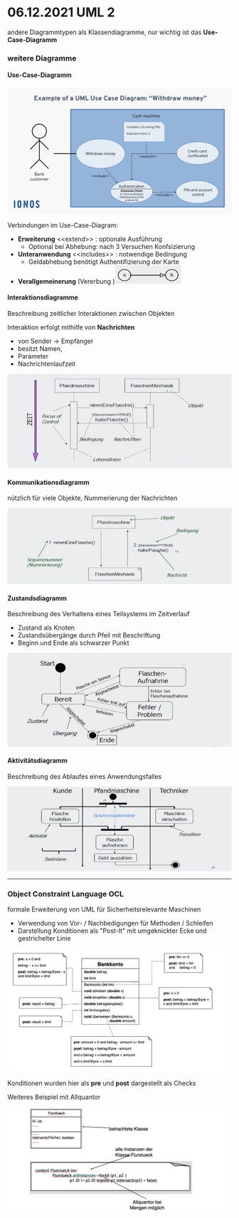 # 06.12.2021 UML 2 

andere Diagrammtypen als Klassendiagramme, nur wichtig ist das **Use-Case-Diagramm**

### weitere Diagramme

#### Use-Case-Diagramm

![21-12-06_12-12](../images/21-12-06_12-12.png)

Verbindungen im Use-Case-Diagram:

- **Erweiterung** <<extend\>\> : optionale Ausführung 
    - Optional bei Abhebung: nach 3 Versuchen Konfsizierung
- **Unteranwendung** <<includes\>\> : notwendige Bedingung
    - Geldabhebung benötigt Authentifizierung der Karte
- **Verallgemeinerung** (Vererbung )![21-12-06_12-16](../images/21-12-06_12-16.jpg)



#### Interaktionsdiagramme

Beschreibung zeitlicher Interaktionen zwischen Objekten

Interaktion erfolgt mithilfe von **Nachrichten**

- von Sender -> Empfänger
- besitzt Namen,
- Parameter
- Nachrichtenlaufzeit

![21-12-06_12-42](../images/21-12-06_12-42.jpg)



#### Kommunikationsdiagramm

nützlich für viele Objekte, Nummerierung der Nachrichten

![21-12-06_12-54](../images/21-12-06_12-54.jpg)



#### Zustandsdiagramm

 Beschreibung des Verhaltens eines Teilsystems im Zeitverlauf

- Zustand als Knoten
- Zustandsübergänge durch Pfeil mit Beschriftung
- Beginn und Ende als schwarzer Punkt

![21-12-06_13-13](../images/21-12-06_13-13.jpg)



#### Aktivitätsdiagramm

Beschreibung des Ablaufes eines Anwendungsfalles

![21-12-06_13-20](../images/21-12-06_13-20.jpg)

---

### Object Constraint Language OCL

formale Erweiterung von UML für Sicherheitsrelevante Maschinen

- Verwendung von Vor- / Nachbedigungen für Methoden / Schleifen
- Darstellung Konditionen als "Post-It" mit umgeknickter Ecke und gestrichelter Linie

![21-12-06_13-53](../images/21-12-06_13-53.jpg)

Konditionen wurden hier als **pre** und **post** dargestellt als Checks

Weiteres Beispiel mit Allquantor 

![21-12-06_14-08](../images/21-12-06_14-08.jpg)

